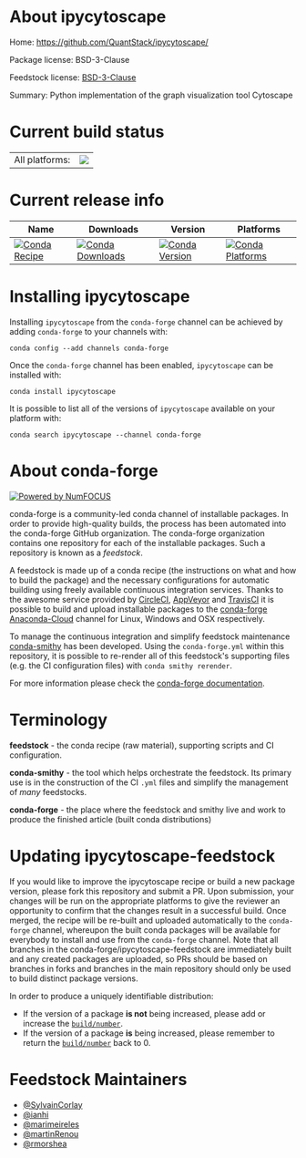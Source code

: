 About ipycytoscape
==================

Home: https://github.com/QuantStack/ipycytoscape/

Package license: BSD-3-Clause

Feedstock license: [BSD-3-Clause](https://github.com/conda-forge/ipycytoscape-feedstock/blob/master/LICENSE.txt)

Summary: Python implementation of the graph visualization tool Cytoscape

Current build status
====================


<table><tr><td>All platforms:</td>
    <td>
      <a href="https://dev.azure.com/conda-forge/feedstock-builds/_build/latest?definitionId=9243&branchName=master">
        <img src="https://dev.azure.com/conda-forge/feedstock-builds/_apis/build/status/ipycytoscape-feedstock?branchName=master">
      </a>
    </td>
  </tr>
</table>

Current release info
====================

| Name | Downloads | Version | Platforms |
| --- | --- | --- | --- |
| [![Conda Recipe](https://img.shields.io/badge/recipe-ipycytoscape-green.svg)](https://anaconda.org/conda-forge/ipycytoscape) | [![Conda Downloads](https://img.shields.io/conda/dn/conda-forge/ipycytoscape.svg)](https://anaconda.org/conda-forge/ipycytoscape) | [![Conda Version](https://img.shields.io/conda/vn/conda-forge/ipycytoscape.svg)](https://anaconda.org/conda-forge/ipycytoscape) | [![Conda Platforms](https://img.shields.io/conda/pn/conda-forge/ipycytoscape.svg)](https://anaconda.org/conda-forge/ipycytoscape) |

Installing ipycytoscape
=======================

Installing `ipycytoscape` from the `conda-forge` channel can be achieved by adding `conda-forge` to your channels with:

```
conda config --add channels conda-forge
```

Once the `conda-forge` channel has been enabled, `ipycytoscape` can be installed with:

```
conda install ipycytoscape
```

It is possible to list all of the versions of `ipycytoscape` available on your platform with:

```
conda search ipycytoscape --channel conda-forge
```


About conda-forge
=================

[![Powered by NumFOCUS](https://img.shields.io/badge/powered%20by-NumFOCUS-orange.svg?style=flat&colorA=E1523D&colorB=007D8A)](http://numfocus.org)

conda-forge is a community-led conda channel of installable packages.
In order to provide high-quality builds, the process has been automated into the
conda-forge GitHub organization. The conda-forge organization contains one repository
for each of the installable packages. Such a repository is known as a *feedstock*.

A feedstock is made up of a conda recipe (the instructions on what and how to build
the package) and the necessary configurations for automatic building using freely
available continuous integration services. Thanks to the awesome service provided by
[CircleCI](https://circleci.com/), [AppVeyor](https://www.appveyor.com/)
and [TravisCI](https://travis-ci.com/) it is possible to build and upload installable
packages to the [conda-forge](https://anaconda.org/conda-forge)
[Anaconda-Cloud](https://anaconda.org/) channel for Linux, Windows and OSX respectively.

To manage the continuous integration and simplify feedstock maintenance
[conda-smithy](https://github.com/conda-forge/conda-smithy) has been developed.
Using the ``conda-forge.yml`` within this repository, it is possible to re-render all of
this feedstock's supporting files (e.g. the CI configuration files) with ``conda smithy rerender``.

For more information please check the [conda-forge documentation](https://conda-forge.org/docs/).

Terminology
===========

**feedstock** - the conda recipe (raw material), supporting scripts and CI configuration.

**conda-smithy** - the tool which helps orchestrate the feedstock.
                   Its primary use is in the construction of the CI ``.yml`` files
                   and simplify the management of *many* feedstocks.

**conda-forge** - the place where the feedstock and smithy live and work to
                  produce the finished article (built conda distributions)


Updating ipycytoscape-feedstock
===============================

If you would like to improve the ipycytoscape recipe or build a new
package version, please fork this repository and submit a PR. Upon submission,
your changes will be run on the appropriate platforms to give the reviewer an
opportunity to confirm that the changes result in a successful build. Once
merged, the recipe will be re-built and uploaded automatically to the
`conda-forge` channel, whereupon the built conda packages will be available for
everybody to install and use from the `conda-forge` channel.
Note that all branches in the conda-forge/ipycytoscape-feedstock are
immediately built and any created packages are uploaded, so PRs should be based
on branches in forks and branches in the main repository should only be used to
build distinct package versions.

In order to produce a uniquely identifiable distribution:
 * If the version of a package **is not** being increased, please add or increase
   the [``build/number``](https://conda.io/docs/user-guide/tasks/build-packages/define-metadata.html#build-number-and-string).
 * If the version of a package **is** being increased, please remember to return
   the [``build/number``](https://conda.io/docs/user-guide/tasks/build-packages/define-metadata.html#build-number-and-string)
   back to 0.

Feedstock Maintainers
=====================

* [@SylvainCorlay](https://github.com/SylvainCorlay/)
* [@ianhi](https://github.com/ianhi/)
* [@marimeireles](https://github.com/marimeireles/)
* [@martinRenou](https://github.com/martinRenou/)
* [@rmorshea](https://github.com/rmorshea/)

